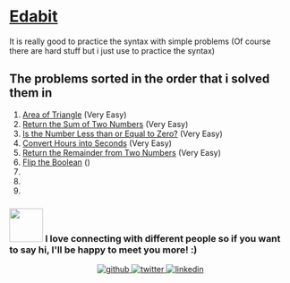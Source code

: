 # [Edabit](https://edabit.com/challenges)

It is really good to practice the syntax with simple problems (Of course there are hard stuff but i just use to practice the syntax)

## The problems sorted in the order that i solved them in
1. [Area of Triangle](https://github.com/creeper-exe/ProblemSolving/tree/main/Edabit/Area%20of%20a%20Triangle) (Very Easy)
2. [Return the Sum of Two Numbers](https://github.com/creeper-exe/ProblemSolving/tree/main/Edabit/Return%20the%20Sum%20of%20Two%20Numbers) (Very Easy)
3. [Is the Number Less than or Equal to Zero?](https://github.com/creeper-exe/ProblemSolving/tree/main/Edabit/Is%20the%20Number%20Less%20than%20or%20Equal%20to%20Zero%3F) (Very Easy)
4. [Convert Hours into Seconds](https://github.com/creeper-exe/ProblemSolving/tree/main/Edabit/Convert%20Hours%20into%20Seconds) (Very Easy)
5. [Return the Remainder from Two Numbers](https://github.com/creeper-exe/ProblemSolving/tree/main/Edabit/Return%20the%20Remainder%20from%20Two%20Numbers) (Very Easy)
6. [Flip the Boolean](https://github.com/creeper-exe/ProblemSolving/tree/main/Edabit/Flip%20the%20Boolean) ()
7. []()
8. []()
9. []()


### <img src="https://media.giphy.com/media/LnQjpWaON8nhr21vNW/giphy.gif" width="60"> <b>I love connecting with different people</b> so if you want to say <b>hi, I'll be happy to meet you more!</b> :)

<div align="center">
<a href="https://github.com/creeper-exe" target="_blank">
<img src=https://img.shields.io/badge/github-%2324292e.svg?&style=for-the-badge&logo=github&logoColor=white alt=github style="margin-bottom: 5px;" />
</a>
<a href="https://twitter.com/Nouureldin_Ehab" target="_blank">
<img src=https://img.shields.io/badge/twitter-%2300acee.svg?&style=for-the-badge&logo=twitter&logoColor=white alt=twitter style="margin-bottom: 5px;" />
</a>
<a href="https://linkedin.com/in/noureldin-ehab-a57940190" target="_blank">
<img src=https://img.shields.io/badge/linkedin-%231E77B5.svg?&style=for-the-badge&logo=linkedin&logoColor=white alt=linkedin style="margin-bottom: 5px;" />
</a>  
</div>  
  


